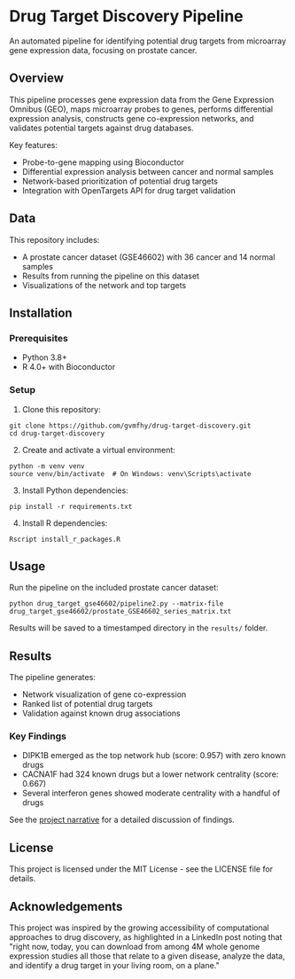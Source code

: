 # Drug Target Discovery Pipeline

An automated pipeline for identifying potential drug targets from microarray gene expression data, focusing on prostate cancer.

## Overview

This pipeline processes gene expression data from the Gene Expression Omnibus (GEO), maps microarray probes to genes, performs differential expression analysis, constructs gene co-expression networks, and validates potential targets against drug databases.

Key features:
- Probe-to-gene mapping using Bioconductor
- Differential expression analysis between cancer and normal samples
- Network-based prioritization of potential drug targets
- Integration with OpenTargets API for drug target validation

## Data

This repository includes:
- A prostate cancer dataset (GSE46602) with 36 cancer and 14 normal samples
- Results from running the pipeline on this dataset
- Visualizations of the network and top targets

## Installation

### Prerequisites
- Python 3.8+
- R 4.0+ with Bioconductor

### Setup
1. Clone this repository:
```
git clone https://github.com/gvmfhy/drug-target-discovery.git
cd drug-target-discovery
```

2. Create and activate a virtual environment:
```
python -m venv venv
source venv/bin/activate  # On Windows: venv\Scripts\activate
```

3. Install Python dependencies:
```
pip install -r requirements.txt
```

4. Install R dependencies:
```
Rscript install_r_packages.R
```

## Usage

Run the pipeline on the included prostate cancer dataset:
```
python drug_target_gse46602/pipeline2.py --matrix-file drug_target_gse46602/prostate_GSE46602_series_matrix.txt
```

Results will be saved to a timestamped directory in the `results/` folder.

## Results

The pipeline generates:
- Network visualization of gene co-expression
- Ranked list of potential drug targets
- Validation against known drug associations

### Key Findings
- DIPK1B emerged as the top network hub (score: 0.957) with zero known drugs
- CACNA1F had 324 known drugs but a lower network centrality (score: 0.667)
- Several interferon genes showed moderate centrality with a handful of drugs

See the [project narrative](reports/project_narrative.md) for a detailed discussion of findings.

## License

This project is licensed under the MIT License - see the LICENSE file for details.

## Acknowledgements

This project was inspired by the growing accessibility of computational approaches to drug discovery, as highlighted in a LinkedIn post noting that "right now, today, you can download from among 4M whole genome expression studies all those that relate to a given disease, analyze the data, and identify a drug target in your living room, on a plane."
